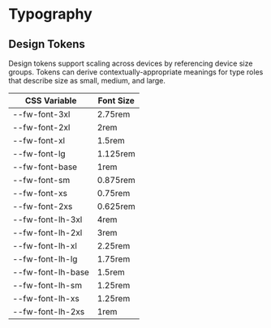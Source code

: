 # Typography

## Design Tokens

Design tokens support scaling across devices by referencing device size groups. Tokens can derive contextually-appropriate meanings for type roles that describe size as small, medium, and large.

| **CSS Variable**  | **Font Size** |
| ----------------- | ------------- |
| --fw-font-3xl     | 2.75rem       |
| --fw-font-2xl     | 2rem          |
| --fw-font-xl      | 1.5rem        |
| --fw-font-lg      | 1.125rem      |
| --fw-font-base    | 1rem          |
| --fw-font-sm      | 0.875rem      |
| --fw-font-xs      | 0.75rem       |
| --fw-font-2xs     | 0.625rem      |
| --fw-font-lh-3xl  | 4rem          |
| --fw-font-lh-2xl  | 3rem          |
| --fw-font-lh-xl   | 2.25rem       |
| --fw-font-lh-lg   | 1.75rem       |
| --fw-font-lh-base | 1.5rem        |
| --fw-font-lh-sm   | 1.25rem       |
| --fw-font-lh-xs   | 1.25rem       |
| --fw-font-lh-2xs  | 1rem          |
